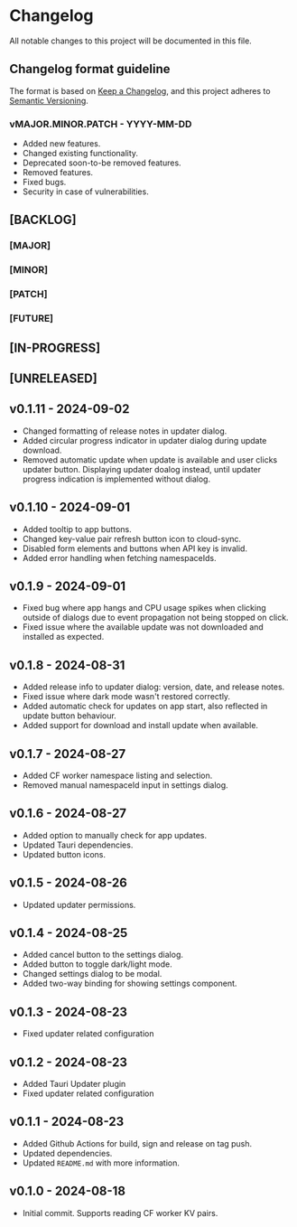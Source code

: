 # Changelog
All notable changes to this project will be documented in this file.

## Changelog format guideline
The format is based on [Keep a Changelog](https://keepachangelog.com/en/1.0.0/),
and this project adheres to [Semantic Versioning](https://semver.org/spec/v2.0.0.html).

### vMAJOR.MINOR.PATCH - YYYY-MM-DD

- Added new features.
- Changed existing functionality.
- Deprecated soon-to-be removed features.
- Removed features.
- Fixed bugs.
- Security in case of vulnerabilities.

## [BACKLOG]

### [MAJOR]

### [MINOR]

### [PATCH]

### [FUTURE]

## [IN-PROGRESS]

## [UNRELEASED]

## v0.1.11 - 2024-09-02
- Changed formatting of release notes in updater dialog.
- Added circular progress indicator in updater dialog during update download.
- Removed automatic update when update is available and user clicks updater button. Displaying updater doalog instead, until updater progress indication is implemented without dialog.

## v0.1.10 - 2024-09-01
- Added tooltip to app buttons.
- Changed key-value pair refresh button icon to cloud-sync.
- Disabled form elements and buttons when API key is invalid.
- Added error handling when fetching namespaceIds.

## v0.1.9 - 2024-09-01
- Fixed bug where app hangs and CPU usage spikes when clicking outside of dialogs due to event propagation not being stopped on click.
- Fixed issue where the available update was not downloaded and installed as expected.

## v0.1.8 - 2024-08-31
- Added release info to updater dialog: version, date, and release notes.
- Fixed issue where dark mode wasn't restored correctly.
- Added automatic check for updates on app start, also reflected in update button behaviour.
- Added support for download and install update when available.

## v0.1.7 - 2024-08-27
- Added CF worker namespace listing and selection.
- Removed manual namespaceId input in settings dialog.

## v0.1.6 - 2024-08-27
- Added option to manually check for app updates.
- Updated Tauri dependencies.
- Updated button icons.

## v0.1.5 - 2024-08-26
- Updated updater permissions.

## v0.1.4 - 2024-08-25
- Added cancel button to the settings dialog.
- Added button to toggle dark/light mode.
- Changed settings dialog to be modal.
- Added two-way binding for showing settings component.

## v0.1.3 - 2024-08-23
- Fixed updater related configuration

## v0.1.2 - 2024-08-23
- Added Tauri Updater plugin
- Fixed updater related configuration

## v0.1.1 - 2024-08-23
- Added Github Actions for build, sign and release on tag push.
- Updated dependencies.
- Updated `README.md` with more information.

## v0.1.0 - 2024-08-18
- Initial commit. Supports reading CF worker KV pairs.

